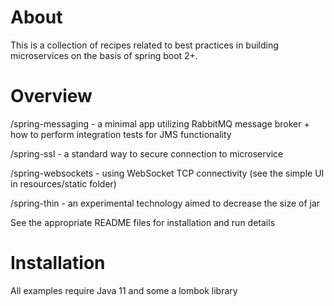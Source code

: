 
About 
=======

This is a collection of recipes related to best practices in building microservices on the basis of spring boot 2+.


Overview
==========


/spring-messaging - a minimal app utilizing RabbitMQ message broker + how to perform integration tests for JMS functionality

/spring-ssl - a standard way to secure connection to microservice

/spring-websockets - using WebSocket TCP connectivity (see the simple UI in resources/static folder)

/spring-thin - an experimental technology aimed to decrease the size of jar


See the appropriate README files for installation and run details

Installation
=============

All examples require Java 11 and some a lombok library

